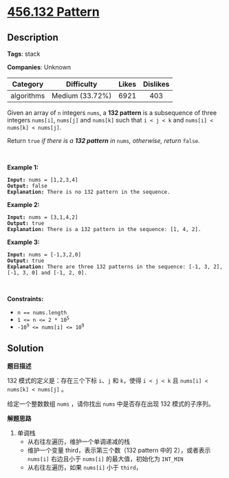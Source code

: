 # [456.132 Pattern](https://leetcode.com/problems/132-pattern/description/)

## Description

**Tags**: stack

**Companies**: Unknown

|  Category  |   Difficulty    | Likes | Dislikes |
| :--------: | :-------------: | :---: | :------: |
| algorithms | Medium (33.72%) | 6921  |   403    |

<p>Given an array of <code>n</code> integers <code>nums</code>, a <strong>132 pattern</strong> is a subsequence of three integers <code>nums[i]</code>, <code>nums[j]</code> and <code>nums[k]</code> such that <code>i &lt; j &lt; k</code> and <code>nums[i] &lt; nums[k] &lt; nums[j]</code>.</p>
<p>Return <code>true</code><em> if there is a <strong>132 pattern</strong> in </em><code>nums</code><em>, otherwise, return </em><code>false</code><em>.</em></p>
<p>&nbsp;</p>
<p><strong class="example">Example 1:</strong></p>
<pre><code><strong>Input:</strong> nums = [1,2,3,4]
<strong>Output:</strong> false
<strong>Explanation:</strong> There is no 132 pattern in the sequence.</code></pre>
<p><strong class="example">Example 2:</strong></p>
<pre><code><strong>Input:</strong> nums = [3,1,4,2]
<strong>Output:</strong> true
<strong>Explanation:</strong> There is a 132 pattern in the sequence: [1, 4, 2].</code></pre>
<p><strong class="example">Example 3:</strong></p>
<pre><code><strong>Input:</strong> nums = [-1,3,2,0]
<strong>Output:</strong> true
<strong>Explanation:</strong> There are three 132 patterns in the sequence: [-1, 3, 2], [-1, 3, 0] and [-1, 2, 0].</code></pre>
<p>&nbsp;</p>
<p><strong>Constraints:</strong></p>
<ul>
  <li><code>n == nums.length</code></li>
  <li><code>1 &lt;= n &lt;= 2 * 10<sup>5</sup></code></li>
  <li><code>-10<sup>9</sup> &lt;= nums[i] &lt;= 10<sup>9</sup></code></li>
</ul>

## Solution

**题目描述**

132 模式的定义是：存在三个下标 `i`、`j` 和 `k`，使得 `i < j < k` 且 `nums[i] < nums[k] < nums[j]` 。

给定一个整数数组 `nums` ，请你找出 `nums` 中是否存在出现 132 模式的子序列。

**解题思路**

1. 单调栈
   - 从右往左遍历，维护一个单调递减的栈
   - 维护一个变量 third，表示第三个数（132 pattern 中的 2），或者表示 `nums[i]` 右边且小于 `nums[i]` 的最大值，初始化为 `INT_MIN`
   - 从右往左遍历，如果 `nums[i]` 小于 `third`，
